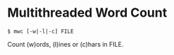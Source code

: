 # Multithreaded Word Count

```
$ mwc [-w|-l|-c] FILE
```

Count (w)ords, (l)ines or (c)hars in FILE.
